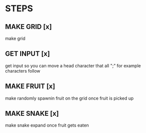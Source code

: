 # STEPS

## MAKE GRID [x]
make grid

## GET INPUT [x]
get input so you can move a head character that all ";" for example characters follow

## MAKE FRUIT [x]
make randomly spawnin fruit on the grid once fruit is picked up

## MAKE SNAKE [x]
make snake expand once fruit gets eaten
